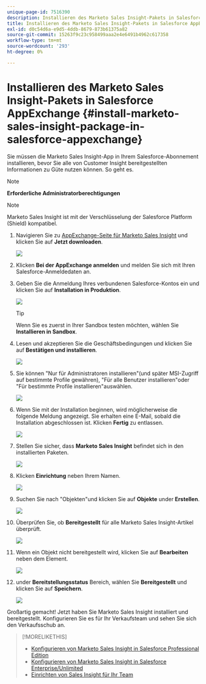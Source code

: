 ```yaml
---
unique-page-id: 7516390
description: Installieren des Marketo Sales Insight-Pakets in Salesforce AppExchange - Marketo Docs - Produktdokumentation
title: Installieren des Marketo Sales Insight-Pakets in Salesforce AppExchange
exl-id: d0c54d6a-e9d5-4ddb-8679-873b61375a82
source-git-commit: 15263f9c23c958499aaa2e4e6491b4962c617358
workflow-type: tm+mt
source-wordcount: '293'
ht-degree: 0%

---
```


# Installieren des Marketo Sales Insight-Pakets in Salesforce AppExchange {#install-marketo-sales-insight-package-in-salesforce-appexchange}

Sie müssen die Marketo Sales Insight-App in Ihrem Salesforce-Abonnement installieren, bevor Sie alle von Customer Insight bereitgestellten Informationen zu Güte nutzen können. So geht es.

>[!NOTE]
>
>**Erforderliche Administratorberechtigungen**

>[!NOTE]
>
>Marketo Sales Insight ist mit der Verschlüsselung der Salesforce Platform (Shield) kompatibel.

1. Navigieren Sie zu [AppExchange-Seite für Marketo Sales Insight](https://appexchange.salesforce.com/listingDetail?listingId=a0N30000001SVZmEAO) und klicken Sie auf **Jetzt downloaden**.

   ![](assets/install-marketo-sales-insight-package-in-salesforce-appexchange-1.png)

1. Klicken **Bei der AppExchange anmelden** und melden Sie sich mit Ihren Salesforce-Anmeldedaten an.

1. Geben Sie die Anmeldung Ihres verbundenen Salesforce-Kontos ein und klicken Sie auf **Installation in Produktion**.

   ![](assets/install-marketo-sales-insight-package-in-salesforce-appexchange-2.png)

   >[!TIP]
   >
   >Wenn Sie es zuerst in Ihrer Sandbox testen möchten, wählen Sie **Installieren in Sandbox**.

1. Lesen und akzeptieren Sie die Geschäftsbedingungen und klicken Sie auf **Bestätigen und installieren**.

   ![](assets/install-marketo-sales-insight-package-in-salesforce-appexchange-3.png)

1. Sie können &quot;Nur für Administratoren installieren&quot;(und später MSI-Zugriff auf bestimmte Profile gewähren), &quot;Für alle Benutzer installieren&quot;oder &quot;Für bestimmte Profile installieren&quot;auswählen.

   ![](assets/install-marketo-sales-insight-package-in-salesforce-appexchange-4.png)

1. Wenn Sie mit der Installation beginnen, wird möglicherweise die folgende Meldung angezeigt. Sie erhalten eine E-Mail, sobald die Installation abgeschlossen ist. Klicken **Fertig** zu entlassen.

   ![](assets/install-marketo-sales-insight-package-in-salesforce-appexchange-5.png)

1. Stellen Sie sicher, dass **Marketo Sales Insight** befindet sich in den installierten Paketen.

   ![](assets/install-marketo-sales-insight-package-in-salesforce-appexchange-6.png)

1. Klicken **Einrichtung** neben Ihrem Namen.

   ![](assets/install-marketo-sales-insight-package-in-salesforce-appexchange-7.png)

1. Suchen Sie nach &quot;Objekten&quot;und klicken Sie auf **Objekte** under **Erstellen**.

   ![](assets/install-marketo-sales-insight-package-in-salesforce-appexchange-8.png)

1. Überprüfen Sie, ob **Bereitgestellt** für alle Marketo Sales Insight-Artikel überprüft.

   ![](assets/install-marketo-sales-insight-package-in-salesforce-appexchange-9.png)

1. Wenn ein Objekt nicht bereitgestellt wird, klicken Sie auf **Bearbeiten** neben dem Element.

   ![](assets/install-marketo-sales-insight-package-in-salesforce-appexchange-10.png)

1. under **Bereitstellungsstatus** Bereich, wählen Sie **Bereitgestellt** und klicken Sie auf **Speichern**.

   ![](assets/install-marketo-sales-insight-package-in-salesforce-appexchange-11.png)

Großartig gemacht! Jetzt haben Sie Marketo Sales Insight installiert und bereitgestellt. Konfigurieren Sie es für Ihr Verkaufsteam und sehen Sie sich den Verkaufsschub an.

>[!MORELIKETHIS]
>
>* [Konfigurieren von Marketo Sales Insight in Salesforce Professional Edition](/help/marketo/product-docs/marketo-sales-insight/msi-for-salesforce/configuration/configure-marketo-sales-insight-in-salesforce-professional-edition.md)
>* [Konfigurieren von Marketo Sales Insight in Salesforce Enterprise/Unlimited](/help/marketo/product-docs/marketo-sales-insight/msi-for-salesforce/configuration/configure-marketo-sales-insight-in-salesforce-enterprise-unlimited.md)
>* [Einrichten von Sales Insight für Ihr Team](/help/marketo/product-docs/marketo-sales-insight/msi-for-salesforce/configuration/setting-up-sales-insight-for-your-team.md)

